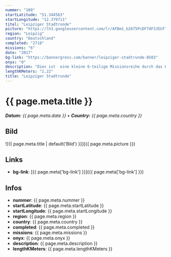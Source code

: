 ```yaml
---
nummer: "109"
startLatitude: "51.344563"
startLongitude: "12.379711"
titel: "Leipziger Stadtrunde"
picture: "https://lh3.googleusercontent.com/lr/AFBm1_b26T5PcDF7dF3JEUflrQrjfaAmTRiHwKmgbgS8BtvB64BlO_0Prs1xtRs_t2pSSNWsvYzRYjmW76eOFRyyoF9QjA5X3vM0R5UiqOs1cPem-TNH20iuEdw90zY8jsTBbtBWPGKvlxLdCsDyAN7C6Trnb02Lsd2H4plptR7q2HZiFr7tqx9kmXMjOpNhOy7KaVrLyJveLET37XuoJ3NRzZ3UTTuSRat-d5uJAYiH1xrqR7XUTnfYgMvT0f0eW950yEt73wNU9IeUtKPOrYAlgpHJRBvrIIKejFsjna3o8XumeOFw3Zl9JMXdEQ8ZDA-zdaf5F65kKPH1XPKwZtMlC4D3L8BXrEN3RSyUi9on40cpvX4dLKJecRXjJQ3qPdoZNUOJ347jHJmkaQUy2NweMsSmNHijf0_tMbHp_HNDEv0JZ1L2rhefnWC-4RKElJSMvFXTp0V083PnRORysbnYNsjEwkfcC3YSsTapIJx77UEtgu8EwvB7urFdPsdi0UXEYlHJwythmikPZEtOgkqpbSTBLKIIt3mGjWxEqglR3_alEUcM_6zigKLJ9UtFdzI9hub6dH7PBY-C00kjk98xIi_TDZ_Rrc4wiEbhuKsDRVCtWfnj3KyXKQJBhw4FeCSrkC6r6duX2WB-UHzGls4hoQMy_G1M4C_Nc-X46GydjA1Rt_clIau8baBAGS-3NomB6V0yMVXI4zRvReKElbXRXI2B1mOpa765BLbzLFsglg9Vmxhur5pILJFRqJvx2QEX0_s1I9qPq_xX7nsugwttdF1dLgNzJ8b-uxhbrpv7YLqcDuSb1tDta1M-30WNDXrjELiYs1UlFBzMtDTyxKCSTO2yFIFZHWl1L87l"
region: "Leipzig"
country: "Deutschland"
completed: "2718"
missions: "6"
date: "2017"
bg-link: "https://bannergress.com/banner/leipziger-stadtrunde-8503"
onyx: "0"
description: "Dies ist  eine kleine 6-teilige Missionsreihe durch das Herz der Messestadt und führt euch an dein Sehenswürdigkeiten des alten und neuen Leipzigs.\nIhr startet am ehemals größten Sackbahnhof."
lengthKMeters: "2,22"
title: "Leipziger Stadtrunde"
---
```


# {{ page.meta.title }}
_**Datum:** {{ page.meta.date }} • **Country:** {{ page.meta.country }}_

## Bild
![{{ page.meta.title | default('Bild') }}]({{ page.meta.picture }})

## Links
- **bg-link**: [{{ page.meta['bg-link'] }}]({{ page.meta['bg-link'] }})

## Infos
- **nummer**: {{ page.meta.nummer }}
- **startLatitude**: {{ page.meta.startLatitude }}
- **startLongitude**: {{ page.meta.startLongitude }}
- **region**: {{ page.meta.region }}
- **country**: {{ page.meta.country }}
- **completed**: {{ page.meta.completed }}
- **missions**: {{ page.meta.missions }}
- **onyx**: {{ page.meta.onyx }}
- **description**: {{ page.meta.description }}
- **lengthKMeters**: {{ page.meta.lengthKMeters }}

